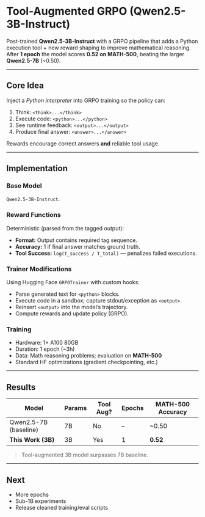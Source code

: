 # Tool-Augmented GRPO (Qwen2.5-3B-Instruct)

Post-trained **Qwen2.5-3B-Instruct** with a GRPO pipeline that adds a Python execution tool + new reward shaping to improve mathematical reasoning. After **1 epoch** the model scores **0.52 on MATH-500**, beating the larger **Qwen2.5-7B** (~0.50).

---

## Core Idea

Inject a *Python interpreter* into GRPO training so the policy can:
1. Think: `<think>...</think>`
2. Execute code: `<python>...</python>`
3. See runtime feedback: `<output>...</output>`
4. Produce final answer: `<answer>...</answer>`

Rewards encourage correct answers **and** reliable tool usage.

---

## Implementation

### Base Model
`Qwen2.5-3B-Instruct`.

### Reward Functions
Deterministic (parsed from the tagged output):
- **Format:** Output contains required tag sequence.
- **Accuracy:** 1 if final answer matches ground truth.
- **Tool Success:** `log(T_success / T_total)` — penalizes failed executions.

### Trainer Modifications
Using Hugging Face `GRPOTrainer` with custom hooks:
- Parse generated text for `<python>` blocks.
- Execute code in a sandbox; capture stdout/exception as `<output>`.
- Reinsert `<output>` into the model’s trajectory.
- Compute rewards and update policy (GRPO).

### Training
- Hardware: 1× A100 80GB
- Duration: 1 epoch (~3h)
- Data: Math reasoning problems; evaluation on **MATH-500**
- Standard HF optimizations (gradient checkpointing, etc.)

---

## Results

| Model | Params | Tool Aug? | Epochs | MATH-500 Accuracy |
|-------|--------|-----------|--------|-------------------|
| Qwen2.5-7B (baseline) | 7B | No | – | ~0.50 |
| **This Work (3B)** | 3B | Yes | 1 | **0.52** |

> Tool-augmented 3B model surpasses 7B baseline.

---

## Next
- More epochs
- Sub-1B experiments
- Release cleaned training/eval scripts